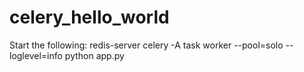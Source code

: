 # celery_hello_world
Start the following:
	redis-server
	celery -A task worker --pool=solo --loglevel=info
	python app.py
